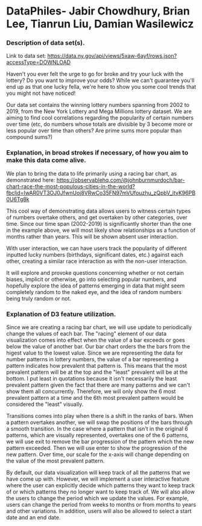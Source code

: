 # DataPhiles- Jabir Chowdhury, Brian Lee, Tianrun Liu, Damian Wasilewicz


### Description of data set(s).

Link to data set: https://data.ny.gov/api/views/5xaw-6ayf/rows.json?accessType=DOWNLOAD

Haven't you ever felt the urge to go for broke and try your luck with the lottery? Do you want to improve your odds?
While we can't guarantee you'll end up as that one lucky fella, we're here to show you some cool trends that you might not have noticed! 

Our data set contains the winning lottery numbers spanning from 2002 to 2019, from the New York Lottery and Mega Millions lottery dataset. 
We are aiming to find cool correlations regarding the popularity of certain numbers over time (etc, do numbers whose totals are divisible by 3 become more or less popular over time than others? Are prime sums more popular than compound sums?) 

### Explanation, in broad strokes if necessary, of how you aim to make this data come alive.

We plan to bring the data to life primarily using a racing bar chart, as demonstrated here: 
https://observablehq.com/@johnburnmurdoch/bar-chart-race-the-most-populous-cities-in-the-world?fbclid=IwAR0VT3OJ0JfwnUoj8VRwCo35FN97mVUfouzhu_zQpbV_itvK96PB0U6Tg8k

This cool way of demonstrating data allows users to witness certain types of numbers overtake others, and get overtaken by other categories, over time. Since our time span (2002-2019) is significantly shorter than the one in the example above, we will most likely show relationships as a function of months rather than years. 
This will be shown absent user interaction.

With user interaction, we can have users track the popularity of different inputted lucky numbers (birthdays, significant dates, etc.) against each other, creating a similar race interaction as with the non-user interaction. 

It will explore and provoke questions concerning whether or not certain biases, implicit or otherwise, go into selecting popular numbers, and hopefully explore the idea of patterns emerging in data that might seem completely random to the naked eye, and the idea of random numbers being truly random or not. 

### Explanation of D3 feature utilization.

Since we are creating a racing bar chart, we will use update to periodically change the values of each bar. The "racing" element of our data visualization comes into effect when the value of a bar exceeds or goes below the value of another bar. Our bar chart orders the the bars from the higest value to the lowest value. Since we are representing the data for number patterns in lottery numbers, the value of a bar representing a pattern indicates how prevalent that pattern is. This means that the most prevalent pattern will be at the top and the "least" prevalent will be at the bottom. I put least in quotations because it isn't necessarily the least prevalent pattern given the fact that there are many patterns and we can't show them all concurrently. Therefore, we will only show the 6 most prevalent pattern at a time and the 6th most prevalent pattern would be considered the "least" visually.

Transitions comes into play when there is a shift in the ranks of bars. When a pattern overtakes another, we will swap the positions of the bars through a smooth transition. In the case where a pattern that isn't in the original 6 patterns, which are visually represented, overtakes one of the 6 patterns, we will use exit to remove the bar progression of the pattern which the new pattern exceeded. Then we will use enter to show the progression of the new pattern. Over time, our scale for the x-axis will change depending on the value of the most prevalent pattern.

By default, our data visualization will keep track of all the patterns that we have come up with. However, we will implement a user interactive feature where the user can explicitly decide which patterns they want to keep track of or which patterns they no longer want to keep track of. We will also allow the users to change the period which we update the values. For example, users can change the period from weeks to months or from months to years and other variations. In addition, users will also be allowed to select a start date and an end date.

